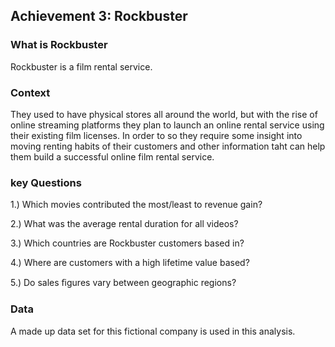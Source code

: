 ## Achievement 3: Rockbuster

### What is Rockbuster
Rockbuster is a film rental service. 

### Context
They used to have physical stores all around the world, but with the rise of online streaming platforms they plan to launch an online rental service using their existing film licenses.
In order to so they require some insight into moving renting habits of their customers and other information taht  can help them build a successful online film rental service.

### key Questions

1.) Which movies contributed the most/least to revenue gain?

2.) What was the average rental duration for all videos?

3.)  Which countries are Rockbuster customers based in?

4.)  Where are customers with a high lifetime value based?

5.)  Do sales ﬁgures vary between geographic regions?

### Data

A made up data set for this fictional company is used in this analysis.

